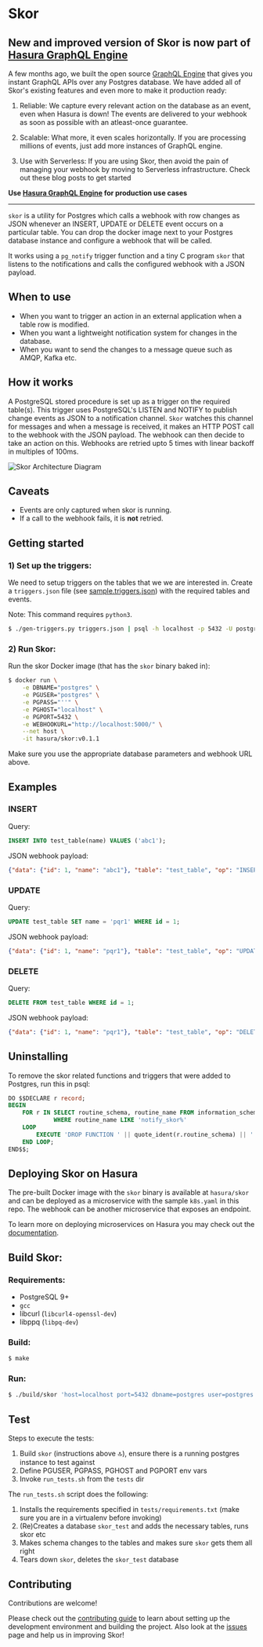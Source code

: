 # Skor

## New and improved version of Skor is now part of [Hasura GraphQL Engine](https://github.com/hasura/graphql-engine)

A few months ago, we built the open source [GraphQL Engine](https://github.com/hasura/graphql-engine) that gives you instant GraphQL APIs over any Postgres database. We have added all of Skor's existing features and even more to make it production ready:

 1) Reliable: We capture every relevant action on the database as an event, even when Hasura is down! The events are delivered to your webhook as soon as possible with an atleast-once guarantee.

2) Scalable: What more, it even scales horizontally. If you are processing millions of events, just add more instances of GraphQL engine.

3) Use with Serverless: If you are using Skor, then avoid the pain of managing your webhook by moving to Serverless infrastructure. Check out these blog posts to get started

**Use [Hasura GraphQL Engine](https://github.com/hasura/graphql-engine) for production use cases** 

---

`skor` is a utility for Postgres which calls a webhook with row changes as JSON whenever an INSERT, UPDATE or DELETE event occurs on a particular table.
You can drop the docker image next to your Postgres database instance and configure a webhook that will be called.

It works using a `pg_notify` trigger function and a tiny C program `skor` that listens to the notifications and calls the configured webhook with a JSON payload.

## When to use
- When you want to trigger an action in an external application when a table row is modified.
- When you want a lightweight notification system for changes in the database.
- When you want to send the changes to a message queue such as AMQP, Kafka etc.

## How it works
A PostgreSQL stored procedure is set up as a trigger on the required table(s). This trigger uses PostgreSQL's LISTEN and NOTIFY to publish change events as JSON to a notification channel. `Skor` watches this channel for messages and when a message is received, it makes an HTTP POST call to the webhook with the JSON payload. The webhook can then decide to take an action on this. Webhooks are retried upto 5 times with linear backoff in multiples of 100ms.

![Skor Architecture Diagram](assets/skor-arch.png "Skor Architecture")


## Caveats
- Events are only captured when skor is running.
- If a call to the webhook fails, it is **not** retried.

## Getting started

### 1) Set up the triggers:

We need to setup triggers on the tables that we we are interested in. Create a `triggers.json` file (see [sample.triggers.json](sample.triggers.json)) with the required tables and events.

Note: This command requires `python3`.

```bash
$ ./gen-triggers.py triggers.json | psql -h localhost -p 5432 -U postgres -d postgres --single-transaction --
```

### 2) Run Skor:

Run the skor Docker image (that has the `skor` binary baked in):

```bash
$ docker run \
    -e DBNAME="postgres" \
    -e PGUSER="postgres" \
    -e PGPASS="''" \
    -e PGHOST="localhost" \
    -e PGPORT=5432 \
    -e WEBHOOKURL="http://localhost:5000/" \
    --net host \
    -it hasura/skor:v0.1.1
```

Make sure you use the appropriate database parameters and webhook URL above.

## Examples

### INSERT

Query:
```sql
INSERT INTO test_table(name) VALUES ('abc1');
```

JSON webhook payload:

```json
{"data": {"id": 1, "name": "abc1"}, "table": "test_table", "op": "INSERT"}
```

### UPDATE

Query:
```sql
UPDATE test_table SET name = 'pqr1' WHERE id = 1;
```

JSON webhook payload:

```json
{"data": {"id": 1, "name": "pqr1"}, "table": "test_table", "op": "UPDATE"}
```

### DELETE

Query:
```sql
DELETE FROM test_table WHERE id = 1;
```

JSON webhook payload:

```json
{"data": {"id": 1, "name": "pqr1"}, "table": "test_table", "op": "DELETE"}
```

## Uninstalling

To remove the skor related functions and triggers that were added to Postgres, run this in psql:

```sql
DO $$DECLARE r record;
BEGIN
    FOR r IN SELECT routine_schema, routine_name FROM information_schema.routines
             WHERE routine_name LIKE 'notify_skor%'
    LOOP
        EXECUTE 'DROP FUNCTION ' || quote_ident(r.routine_schema) || '.' || quote_ident(r.routine_name) || ' CASCADE';
    END LOOP;
END$$;
```

## Deploying Skor on Hasura

The pre-built Docker image with the `skor` binary is available at `hasura/skor` and can be deployed as a microservice with the sample `k8s.yaml` in this repo.
The webhook can be another microservice that exposes an endpoint.

To learn more on deploying microservices on Hasura you may check out the [documentation](https://docs.hasura.io/0.15/manual/microservices/index.html).


## Build Skor:

### Requirements:

- PostgreSQL 9+
- `gcc`
- libcurl (`libcurl4-openssl-dev`)
- libppq (`libpq-dev`)


### Build:

```bash
$ make
```
### Run:

```bash
$ ./build/skor 'host=localhost port=5432 dbname=postgres user=postgres password=' http://localhost:5000
```

## Test

Steps to execute the tests:
1. Build `skor` (instructions above :top:), ensure there is a running postgres instance to test against
2. Define PGUSER, PGPASS, PGHOST and PGPORT env vars
3. Invoke `run_tests.sh` from the `tests` dir

The `run_tests.sh` script does the following:
1. Installs the requirements specified in `tests/requirements.txt` (make sure you are in a virtualenv before invoking)
2. (Re)Creates a database `skor_test` and adds the necessary tables, runs skor etc
3. Makes schema changes to the tables and makes sure `skor` gets them all right
4. Tears down `skor`, deletes the `skor_test` database

## Contributing
Contributions are welcome!

Please check out the [contributing guide](CONTRIBUTING.md) to learn about setting up the development environment and building the project. Also look at the [issues](https://github.com/hasura/skor/issues) page and help us in improving Skor!
